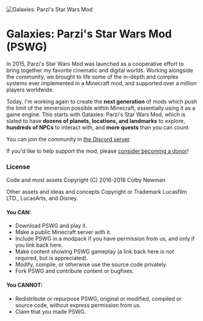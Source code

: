 ![Galaxies: Parzi's Star Wars Mod](https://raw.githubusercontent.com/parzivail/StarWarsGalaxy/master/resources/images/logo_big.png "Galaxies: Parzi's Star Wars Mod")

# Galaxies: Parzi's Star Wars Mod (PSWG)

In 2015, Parzi's Star Wars Mod was launched as a cooperative effort to bring together my favorite cinematic and digital worlds. Working alongside the community, we brought to life some of the in-depth and complex systems ever implemented in a Minecraft mod, and supported over a million players worldwide.

Today, I'm working again to create the **next generation** of mods which push the limit of the immersion possible within Minecraft, essentially using it as a game engine. This starts with Galaxies: Parzi's Star Wars Mod, which is slated to have **dozens of planets, locations, and landmarks** to explore, **hundreds of NPCs** to interact with, and **more quests** than you can count.

You can join the community in [the Discord server](https://discord.gg/54MVQZZ).

If you'd like to help support the mod, please [consider becoming a donor](https://www.patreon.com/parzi)!

### License
Code and most assets Copyright (C) 2016-2018 Colby Newman

Other assets and ideas and concepts Copyright or Trademark Lucasfilm LTD., LucasArts, and Disney.

#### You CAN:

* Download PSWG and play it.
* Make a public Minecraft server with it.
* Include PSWG in a modpack if you have permission from us, and only if you link back here.
* Make content showing PSWG gameplay (a link back here is not required, but is appreciated).
* Modify, compile, or otherwise use the source code privately.
* Fork PSWG and contribute content or bugfixes.

#### You CANNOT:

* Redistribute or repurpose PSWG, original or modified, compiled or source code, without express permission from us.
* Claim that you made PSWG.
